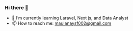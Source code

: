 ### Hi there 👋

- 🌱 I’m currently learning Laravel, Next js, and Data Analyst
-  📫 How to reach me: maulanaysf002@gmail.com

<!--
**Maulanaysf002/Maulanaysf002** is a ✨ _special_ ✨ repository because its `README.md` (this file) appears on your GitHub profile.

Here are some ideas to get you started:

- 🔭 I’m currently working on ...
- 🌱 I’m currently learning ...
- 👯 I’m looking to collaborate on ...
- 🤔 I’m looking for help with ...
- 💬 Ask me about ...
- 📫 How to reach me: ...
- 😄 Pronouns: ...
- ⚡ Fun fact: ...
-->
